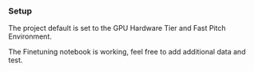 ### Setup

The project default is set to the GPU Hardware Tier and Fast Pitch Environment.

The Finetuning notebook is working, feel free to add additional data and test. 

